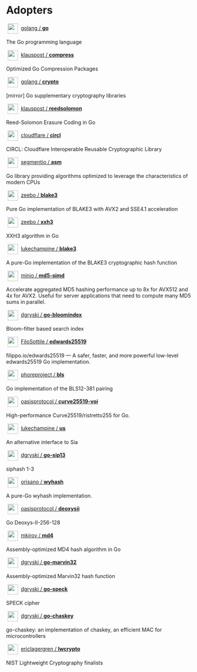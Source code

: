 # Adopters

<img src="https://images.weserv.nl?fit=cover&h=28&mask=circle&maxage=7d&url=https%3A%2F%2Fgithub.com%2Fgolang.png&w=28" width="28" height="28" hspace="4" valign="middle" /> [golang / **go**](https://github.com/golang/go)

The Go programming language

<img src="https://images.weserv.nl?fit=cover&h=28&mask=circle&maxage=7d&url=https%3A%2F%2Fgithub.com%2Fklauspost.png&w=28" width="28" height="28" hspace="4" valign="middle" /> [klauspost / **compress**](https://github.com/klauspost/compress)

Optimized Go Compression Packages

<img src="https://images.weserv.nl?fit=cover&h=28&mask=circle&maxage=7d&url=https%3A%2F%2Fgithub.com%2Fgolang.png&w=28" width="28" height="28" hspace="4" valign="middle" /> [golang / **crypto**](https://github.com/golang/crypto)

[mirror] Go supplementary cryptography libraries

<img src="https://images.weserv.nl?fit=cover&h=28&mask=circle&maxage=7d&url=https%3A%2F%2Fgithub.com%2Fklauspost.png&w=28" width="28" height="28" hspace="4" valign="middle" /> [klauspost / **reedsolomon**](https://github.com/klauspost/reedsolomon)

Reed-Solomon Erasure Coding in Go

<img src="https://images.weserv.nl?fit=cover&h=28&mask=circle&maxage=7d&url=https%3A%2F%2Fgithub.com%2Fcloudflare.png&w=28" width="28" height="28" hspace="4" valign="middle" /> [cloudflare / **circl**](https://github.com/cloudflare/circl)

CIRCL: Cloudflare Interoperable Reusable Cryptographic Library

<img src="https://images.weserv.nl?fit=cover&h=28&mask=circle&maxage=7d&url=https%3A%2F%2Fgithub.com%2Fsegmentio.png&w=28" width="28" height="28" hspace="4" valign="middle" /> [segmentio / **asm**](https://github.com/segmentio/asm)

Go library providing algorithms optimized to leverage the characteristics of modern CPUs

<img src="https://images.weserv.nl?fit=cover&h=28&mask=circle&maxage=7d&url=https%3A%2F%2Fgithub.com%2Fzeebo.png&w=28" width="28" height="28" hspace="4" valign="middle" /> [zeebo / **blake3**](https://github.com/zeebo/blake3)

Pure Go implementation of BLAKE3 with AVX2 and SSE4.1 acceleration

<img src="https://images.weserv.nl?fit=cover&h=28&mask=circle&maxage=7d&url=https%3A%2F%2Fgithub.com%2Fzeebo.png&w=28" width="28" height="28" hspace="4" valign="middle" /> [zeebo / **xxh3**](https://github.com/zeebo/xxh3)

XXH3 algorithm in Go

<img src="https://images.weserv.nl?fit=cover&h=28&mask=circle&maxage=7d&url=https%3A%2F%2Fgithub.com%2Flukechampine.png&w=28" width="28" height="28" hspace="4" valign="middle" /> [lukechampine / **blake3**](https://github.com/lukechampine/blake3)

A pure-Go implementation of the BLAKE3 cryptographic hash function

<img src="https://images.weserv.nl?fit=cover&h=28&mask=circle&maxage=7d&url=https%3A%2F%2Fgithub.com%2Fminio.png&w=28" width="28" height="28" hspace="4" valign="middle" /> [minio / **md5-simd**](https://github.com/minio/md5-simd)

Accelerate aggregated MD5 hashing performance up to 8x for AVX512 and 4x for AVX2. Useful for server applications that need to compute many MD5 sums in parallel.

<img src="https://images.weserv.nl?fit=cover&h=28&mask=circle&maxage=7d&url=https%3A%2F%2Fgithub.com%2Fdgryski.png&w=28" width="28" height="28" hspace="4" valign="middle" /> [dgryski / **go-bloomindex**](https://github.com/dgryski/go-bloomindex)

Bloom-filter based search index

<img src="https://images.weserv.nl?fit=cover&h=28&mask=circle&maxage=7d&url=https%3A%2F%2Fgithub.com%2FFiloSottile.png&w=28" width="28" height="28" hspace="4" valign="middle" /> [FiloSottile / **edwards25519**](https://github.com/FiloSottile/edwards25519)

filippo.io/edwards25519 — A safer, faster, and more powerful low-level edwards25519 Go implementation.

<img src="https://images.weserv.nl?fit=cover&h=28&mask=circle&maxage=7d&url=https%3A%2F%2Fgithub.com%2Fphoreproject.png&w=28" width="28" height="28" hspace="4" valign="middle" /> [phoreproject / **bls**](https://github.com/phoreproject/bls)

Go implementation of the BLS12-381 pairing

<img src="https://images.weserv.nl?fit=cover&h=28&mask=circle&maxage=7d&url=https%3A%2F%2Fgithub.com%2Foasisprotocol.png&w=28" width="28" height="28" hspace="4" valign="middle" /> [oasisprotocol / **curve25519-voi**](https://github.com/oasisprotocol/curve25519-voi)

High-performance Curve25519/ristretto255 for Go.

<img src="https://images.weserv.nl?fit=cover&h=28&mask=circle&maxage=7d&url=https%3A%2F%2Fgithub.com%2Flukechampine.png&w=28" width="28" height="28" hspace="4" valign="middle" /> [lukechampine / **us**](https://github.com/lukechampine/us)

An alternative interface to Sia

<img src="https://images.weserv.nl?fit=cover&h=28&mask=circle&maxage=7d&url=https%3A%2F%2Fgithub.com%2Fdgryski.png&w=28" width="28" height="28" hspace="4" valign="middle" /> [dgryski / **go-sip13**](https://github.com/dgryski/go-sip13)

siphash 1-3

<img src="https://images.weserv.nl?fit=cover&h=28&mask=circle&maxage=7d&url=https%3A%2F%2Fgithub.com%2Forisano.png&w=28" width="28" height="28" hspace="4" valign="middle" /> [orisano / **wyhash**](https://github.com/orisano/wyhash)

A pure-Go wyhash implementation.

<img src="https://images.weserv.nl?fit=cover&h=28&mask=circle&maxage=7d&url=https%3A%2F%2Fgithub.com%2Foasisprotocol.png&w=28" width="28" height="28" hspace="4" valign="middle" /> [oasisprotocol / **deoxysii**](https://github.com/oasisprotocol/deoxysii)

Go Deoxys-II-256-128

<img src="https://images.weserv.nl?fit=cover&h=28&mask=circle&maxage=7d&url=https%3A%2F%2Fgithub.com%2Fmkirov.png&w=28" width="28" height="28" hspace="4" valign="middle" /> [mkirov / **md4**](https://github.com/mkirov/md4)

Assembly-optimized MD4 hash algorithm in Go

<img src="https://images.weserv.nl?fit=cover&h=28&mask=circle&maxage=7d&url=https%3A%2F%2Fgithub.com%2Fdgryski.png&w=28" width="28" height="28" hspace="4" valign="middle" /> [dgryski / **go-marvin32**](https://github.com/dgryski/go-marvin32)

Assembly-optimized Marvin32 hash function

<img src="https://images.weserv.nl?fit=cover&h=28&mask=circle&maxage=7d&url=https%3A%2F%2Fgithub.com%2Fdgryski.png&w=28" width="28" height="28" hspace="4" valign="middle" /> [dgryski / **go-speck**](https://github.com/dgryski/go-speck)

SPECK cipher

<img src="https://images.weserv.nl?fit=cover&h=28&mask=circle&maxage=7d&url=https%3A%2F%2Fgithub.com%2Fdgryski.png&w=28" width="28" height="28" hspace="4" valign="middle" /> [dgryski / **go-chaskey**](https://github.com/dgryski/go-chaskey)

go-chaskey: an implementation of chaskey, an efficient MAC for microcontrollers

<img src="https://images.weserv.nl?fit=cover&h=28&mask=circle&maxage=7d&url=https%3A%2F%2Fgithub.com%2Fericlagergren.png&w=28" width="28" height="28" hspace="4" valign="middle" /> [ericlagergren / **lwcrypto**](https://github.com/ericlagergren/lwcrypto)

NIST Lightweight Cryptography finalists
